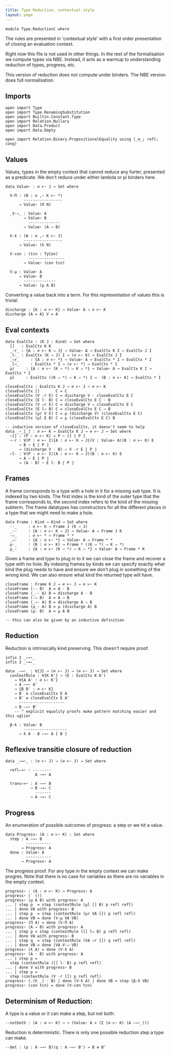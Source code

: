 ```yaml
---
title: Type Reduction, contextual style
layout: page
---
```


```
module Type.ReductionC where
```

The rules are presented in 'contextual style' with a first order
presentation of closing an evaluation context.

Right now this file is not used in other things. In the rest of the
formalisation we compute types via NBE. Instead, it acts as a warmup
to understanding reduction of types, progress, etc.

This version of reduction does not compute under binders. The NBE
version does full normalisation.

## Imports

```
open import Type
open import Type.RenamingSubstitution
open import Builtin.Constant.Type
open import Relation.Nullary
open import Data.Product
open import Data.Empty

open import Relation.Binary.PropositionalEquality using (_≡_; refl; cong)
```

## Values

Values, types in the empty context that cannot reduce any furter,
presented as a predicate. We don't reduce under either lambda or pi
binders here.

```
data Value⋆ : ∅ ⊢⋆ J → Set where

  V-Π : (N : ∅ ,⋆ K ⊢⋆ *)
        -----------------
      → Value⋆ (Π N)

  _V-⇒_ : Value⋆ A
        → Value⋆ B
          --------------
        → Value⋆ (A ⇒ B)

  V-ƛ : (N : ∅ ,⋆ K ⊢⋆ J)
        -----------------
      → Value⋆ (ƛ N)

  V-con : (tcn : TyCon)
          ----------------
        → Value⋆ (con tcn)

  V-μ : Value⋆ A
      → Value⋆ B
        --------------
      → Value⋆ (μ A B)
```

Converting a value back into a term. For this representation of values
this is trivial:

```
discharge : {A : ∅ ⊢⋆ K} → Value⋆ A → ∅ ⊢⋆ K
discharge {A = A} V = A
```

## Eval contexts

```
data EvalCtx : (K J : Kind) → Set where
  []   : EvalCtx K K
  _·r_ : {A : ∅ ⊢⋆ K ⇒ J} → Value⋆ A → EvalCtx K I → EvalCtx J I
  _l·_ : EvalCtx (K ⇒ J) I → (∅ ⊢⋆ K) → EvalCtx J I
  _⇒r_     : {A : ∅ ⊢⋆ *} → Value⋆ A → EvalCtx * I → EvalCtx * I
  _l⇒_     : EvalCtx * I → (∅ ⊢⋆ *) → EvalCtx * I
  μr     : {A : ∅ ⊢⋆ (K ⇒ *) ⇒ K ⇒ *} → Value⋆ A → EvalCtx K I → EvalCtx * I
  μl     : EvalCtx ((K ⇒ *) ⇒ K ⇒ *) I →  (B : ∅ ⊢⋆ K) → EvalCtx * I

closeEvalCtx : EvalCtx K J → ∅ ⊢⋆ J → ∅ ⊢⋆ K
closeEvalCtx []       C = C
closeEvalCtx (V ·r E) C = discharge V · closeEvalCtx E C
closeEvalCtx (E l· B) C = closeEvalCtx E C · B
closeEvalCtx (V ⇒r E) C = discharge V ⇒ closeEvalCtx E C
closeEvalCtx (E l⇒ B) C = closeEvalCtx E C ⇒ B
closeEvalCtx (μr V E) C = μ (discharge V) (closeEvalCtx E C)
closeEvalCtx (μl E B) C = μ (closeEvalCtx E C) B

-- inductive version of closeEvalCtx, it doesn't seem to help
data _~_⟦_⟧ : ∅ ⊢⋆ K → EvalCtx K J → ∅ ⊢⋆ J → Set where
  ~[] : (P : ∅ ⊢⋆ K) → P ~ [] ⟦ P ⟧
  ~·r : ∀(P : ∅ ⊢⋆ I){A : ∅ ⊢⋆ K ⇒ J}(V : Value⋆ A)(B : ∅ ⊢⋆ K) E
      → B ~ E ⟦ P ⟧
      → (discharge V · B) ~ V ·r E ⟦ P ⟧
  ~l· : ∀(P : ∅ ⊢⋆ I)(A : ∅ ⊢⋆ K ⇒ J)(B : ∅ ⊢⋆ K) E
      → A ~ E ⟦ P ⟧
      → (A · B) ~ E l· B ⟦ P ⟧
```

## Frames

A frame corresponds to a type with a hole in it for a missing sub
type. It is indexed by two kinds. The first index is the kind of the
outer type that the frame corresponds to, the second index refers to
the kind of the missing subterm. The frame datatypes has constructors
for all the different places in a type that we might need to make a
hole.

```
data Frame : Kind → Kind → Set where
  -·_     : ∅ ⊢⋆ K → Frame J (K ⇒ J)
  _·-     : {A : ∅ ⊢⋆ K ⇒ J} → Value⋆ A → Frame J K
  -⇒_     : ∅ ⊢⋆ * → Frame * *
  _⇒-     : {A : ∅ ⊢⋆ *} → Value⋆ A → Frame * *
  μ-_     : (B : ∅ ⊢⋆ K) → Frame * ((K ⇒ *) ⇒ K ⇒ *)
  μ_-     : {A : ∅ ⊢⋆ (K ⇒ *) ⇒ K ⇒ *} → Value⋆ A → Frame * K
```

Given a frame and type to plug in to it we can close the frame and
recover a type with no hole. By indexing frames by kinds we can
specify exactly what kind the plug needs to have and ensure we don't
plug in something of the wrong kind. We can also ensure what kind the
returned type will have.

```
closeFrame : Frame K J → ∅ ⊢⋆ J → ∅ ⊢⋆ K
closeFrame (-· B)  A = A · B
closeFrame (_·- A) B = discharge A · B
closeFrame (-⇒ B)  A = A ⇒ B
closeFrame (_⇒- A) B = discharge A ⇒ B
closeFrame (μ_- A) B = μ (discharge A) B
closeFrame (μ- B)  A = μ A B

-- this can also be given by an inductive definition
```


## Reduction

Reduction is intrinsically kind preserving. This doesn't require proof.

```
infix 2 _—→⋆_
infix 2 _—↠⋆_

data _—→⋆_ : ∀{J} → (∅ ⊢⋆ J) → (∅ ⊢⋆ J) → Set where
  contextRule : ∀{K K'} → (E : EvalCtx K K')
    → ∀{A A' : ∅ ⊢⋆ K'}
    → A —→⋆ A'
    → {B B' : ∅ ⊢⋆ K}
    → B  ≡ closeEvalCtx E A
    → B' ≡ closeEvalCtx E A'
      --------------------
    → B —→⋆ B'
    -- ^ explicit equality proofs make pattern matching easier and this uglier

  β-ƛ : Value⋆ B
        -------------------
      → ƛ A · B —→⋆ A [ B ]
```

## Reflexive transitie closure of reduction

```
data _—↠⋆_ : (∅ ⊢⋆ J) → (∅ ⊢⋆ J) → Set where

  refl—↠⋆ : --------
             A —↠⋆ A

  trans—↠⋆ : A —→⋆ B
           → B —↠⋆ C
             -------
           → A —↠⋆ C
```

## Progress

An enumeration of possible outcomes of progress: a step or we hit a value.

```
data Progress⋆ (A : ∅ ⊢⋆ K) : Set where
  step : A —→⋆ B
         -----------
       → Progress⋆ A
  done : Value⋆ A
         -----------
       → Progress⋆ A
```

The progress proof. For any type in the empty context we can make
progres. Note that there is no case for variables as there are no
variables in the empty context.

```
progress⋆ : (A : ∅ ⊢⋆ K) → Progress⋆ A
progress⋆ (` ())
progress⋆ (μ A B) with progress⋆ A
... | step p  = step (contextRule (μl [] B) p refl refl)
... | done VA with progress⋆ B
... | step p  = step (contextRule (μr VA []) p refl refl)
... | done VB = done (V-μ VA VB)
progress⋆ (Π A) = done (V-Π A)
progress⋆ (A ⇒ B) with progress⋆ A
... | step p = step (contextRule ([] l⇒ B) p refl refl)
... | done VA with progress⋆ B
... | step q  = step (contextRule (VA ⇒r []) q refl refl)
... | done VB = done (VA V-⇒ VB)
progress⋆ (ƛ A) = done (V-ƛ A)
progress⋆ (A · B) with progress⋆ A
... | step p =
  step (contextRule ([] l· B) p refl refl)
... | done V with progress⋆ B
... | step p =
  step (contextRule (V ·r []) p refl refl)
progress⋆ (.(ƛ _) · B) | done (V-ƛ A) | done VB = step (β-ƛ VB)
progress⋆ (con tcn) = done (V-con tcn)
```

## Determinism of Reduction:

A type is a value or it can make a step, but not both:

```
--notboth : (A : ∅ ⊢⋆ K) → ¬ (Value⋆ A × (Σ (∅ ⊢⋆ K) (A —→⋆_)))
```

Reduction is deterministic. There is only one possible reduction step
a type can make.

```
--det : (p : A —→⋆ B)(q : A —→⋆ B') → B ≡ B'
```
